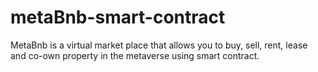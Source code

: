 # metaBnb-smart-contract
MetaBnb is a virtual market place that allows you to buy, sell, rent, lease and co-own property in the metaverse using smart contract.
